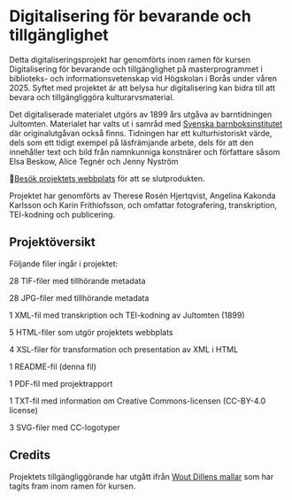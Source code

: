 
# Digitalisering för bevarande och tillgänglighet

Detta digitaliseringsprojekt har genomförts inom ramen för kursen Digitalisering för bevarande och tillgänglighet på masterprogrammet i biblioteks- och informationsvetenskap vid Högskolan i Borås under våren 2025. Syftet med projektet är att belysa hur digitalisering kan bidra till att bevara och tillgängliggöra kulturarvsmaterial.

Det digitaliserade materialet utgörs av 1899 års utgåva av barntidningen Jultomten. Materialet har valts ut i samråd med [Svenska barnboksinstitutet](https://www.barnboksinstitutet.se/) där originalutgåvan också finns. Tidningen har ett kulturhistoriskt värde, dels som ett tidigt exempel på läsfrämjande arbete, dels för att den innehåller text och bild från namnkunniga konstnärer och författare såsom Elsa Beskow, Alice Tegnér och Jenny Nyström

🚀[Besök projektets webbplats](https://thereserohj.github.io/jultomten/index.html) för att se slutprodukten.

Projektet har genomförts av Therese Rosén Hjertqvist, Angelina Kakonda Karlsson och Karin Frithiofsson, och omfattar fotografering, transkription, TEI-kodning och publicering.

## Projektöversikt
Följande filer ingår i projektet: 

28 TIF-filer med tillhörande metadata

28 JPG-filer med tillhörande metadata

1 XML-fil med transkription och TEI-kodning av Jultomten (1899)

5 HTML-filer som utgör projektets webbplats

4 XSL-filer för transformation och presentation av XML i HTML

1 README-fil (denna fil)

1 PDF-fil med projektrapport

1 TXT-fil med information om Creative Commons-licensen (CC-BY-4.0 license)

3 SVG-filer med CC-logotyper


## Credits
Projektets tillgängliggörande har utgått ifrån [Wout Dillens mallar](https://github.com/SSLIS/DCHM-template/tree/main) som har tagits fram inom ramen för kursen.

